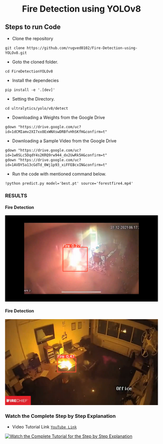 <H1 align="center">Fire Detection using YOLOv8</H1>


## Steps to run Code

- Clone the repository
```
git clone https://github.com/rugved0102/Fire-Detection-using-YOLOv8.git
```
- Goto the cloned folder.
```
cd FireDetectionYOLOv8
```
- Install the dependecies
```
pip install -e '.[dev]'

```

- Setting the Directory.
```
cd ultralytics/yolo/v8/detect
```


- Downloading a Weights from the Google Drive
```
gdown "https://drive.google.com/uc?id=1dCMIamv2XI7xx8ExWNXswDRBfvHhSKfH&confirm=t"
```
- Downloading a Sample Video from the Google Drive
```
gdown "https://drive.google.com/uc?id=1w0SLc5DqdY4s2KRQ9rw944_dx2UwRk5H&confirm=t"
gdown "https://drive.google.com/uc?id=1AVDY5a13cGdTd_0Wj1p93_xiFFEBcxIN&confirm=t"

```
- Run the code with mentioned command below.
```
!python predict.py model='best.pt' source='forestfire4.mp4'
```


### RESULTS

#### Fire Detection 
![](./figure1.png)

#### Fire Detection

![](./figure3.png)

### Watch the Complete Step by Step Explanation

- Video Tutorial Link  [`YouTube Link`](https://www.youtube.com/watch?v=hQyG5qf9TB0&t=5s)


[![Watch the Complete Tutorial for the Step by Step Explanation](https://img.youtube.com/vi/hQyG5qf9TB0/0.jpg)]([https://www.youtube.com/watch?v=StTqXEQ2l-Y](https://www.youtube.com/watch?v=hQyG5qf9TB0))

